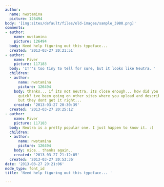 ```yaml
---
author:
  name: nwstamina
  picture: 126494
body: '[img:sites/default/files/old-images/sample_3980.png]'
comments:
- author:
    name: nwstamina
    picture: 126494
  body: Need help figuring out this typeface...
  created: '2013-03-27 20:21:51'
- author:
    name: Fiver
    picture: 117183
  body: 'IT''s too tiny to tell for sure, but it looks like Neutra. '
  children:
  - author:
      name: nwstamina
      picture: 126494
    body: thanks... if its not neutra, its close enough... how did you find out so
      quick? ive been going on other sites where you upload and describe the typeface
      but they dont get it right...
    created: '2013-03-27 20:30:39'
  created: '2013-03-27 20:25:12'
- author:
    name: Fiver
    picture: 117183
  body: Neutra is a pretty popular one. I just happen to know it. :)
  children:
  - author:
      name: nwstamina
      picture: 126494
    body: nice.. thanks again..
    created: '2013-03-27 21:12:05'
  created: '2013-03-27 20:53:36'
date: '2013-03-27 20:21:06'
node_type: font_id
title: 'Need help figuring out this typeface... '

---
```

